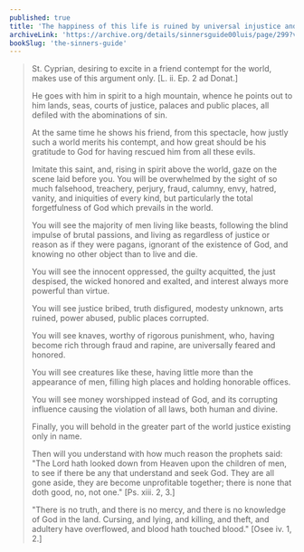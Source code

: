 ```yaml
---
published: true
title: 'The happiness of this life is ruined by universal injustice and madness'
archiveLink: 'https://archive.org/details/sinnersguide00luis/page/299?view=theater'
bookSlug: 'the-sinners-guide'
---
```


> St. Cyprian, desiring to excite in a friend contempt for the world, makes use of this argument only. [L. ii. Ep. 2 ad Donat.]
>
> He goes with him in spirit to a high mountain, whence he points out to him lands, seas, courts of justice, palaces and public places, all defiled with the abominations of sin.
>
> At the same time he shows his friend, from this spectacle, how justly such a world merits his contempt, and how great should be his gratitude to God for having rescued him from all these evils.
>
> Imitate this saint, and, rising in spirit above the world, gaze on the scene laid before you. You will be overwhelmed by the sight of so much falsehood, treachery, perjury, fraud, calumny, envy, hatred, vanity, and iniquities of every kind, but particularly the total forgetfulness of God which prevails in the world.
>
> You will see the majority of men living like beasts, following the blind impulse of brutal passions, and living as regardless of justice or reason as if they were pagans, ignorant of the existence of God, and knowing no other object than to live and die.
>
> You will see the innocent oppressed, the guilty acquitted, the just despised, the wicked honored and exalted, and interest always more powerful than virtue.
>
> You will see justice bribed, truth disfigured, modesty unknown, arts ruined, power abused, public places corrupted.
>
> You will see knaves, worthy of rigorous punishment, who, having become rich through fraud and rapine, are universally feared and honored.
>
> You will see creatures like these, having little more than the appearance of men, filling high places and holding honorable offices.
>
> You will see money worshipped instead of God, and its corrupting influence causing the violation of all laws, both human and divine.
>
> Finally, you will behold in the greater part of the world justice existing only in name.
>
> Then will you understand with how much reason the prophets said: "The Lord hath looked down from Heaven upon the children of men, to see if there be any that understand and seek God. They are all gone aside, they are become unprofitable together; there is none that doth good, no, not one." [Ps. xiii. 2, 3.]
>
> "There is no truth, and there is no mercy, and there is no knowledge of God in the land. Cursing, and lying, and killing, and theft, and adultery have overflowed, and blood hath touched blood." [Osee iv. 1, 2.]
